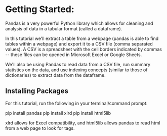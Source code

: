 # Getting Started:

Pandas is a very powerful Python library which allows for cleaning and analysis of data in a tabular format (called a dataframe).

In this tutorial we'll extract a table from a webpage (pandas is able to find tables within a webpage) and export it to a CSV file (comma separated values). A CSV is a spreadsheet with the cell borders indicated by commas -- these files can be opened in Microsoft Excel or Google Sheets.

We'll also be using Pandas to read data from a CSV file, run summary statistics on the data, and use indexing concepts (similar to those of dictionaries) to extract data from the dataframe.

## Installing Packages
For this tutorial, run the following in your terminal/command prompt:

pip install pandas 
pip install xlrd
pip install html5lib

xlrd allows for Excel compatibility, and html5lib allows pandas to read html from a web page to look for <table> tags.
